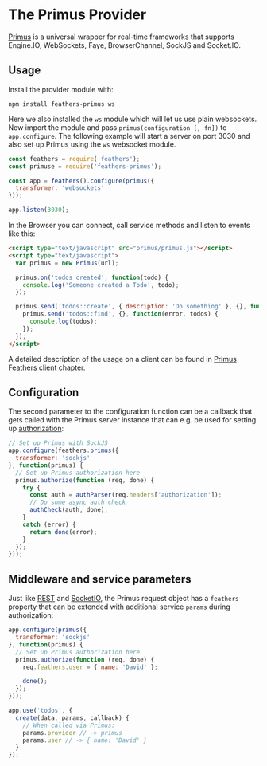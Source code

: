 # The Primus Provider

[Primus](https://github.com/primus/primus) is a universal wrapper for real-time frameworks that supports Engine.IO, WebSockets, Faye, BrowserChannel, SockJS and Socket.IO.

## Usage

Install the provider module with:

```
npm install feathers-primus ws
```

Here we also installed the `ws` module which will let us use plain websockets. Now import the module and pass `primus(configuration [, fn])` to `app.configure`. The following example will start a server on port 3030 and also set up Primus using the `ws` websocket module.

```js
const feathers = require('feathers');
const primuse = require('feathers-primus');

const app = feathers().configure(primus({
  transformer: 'websockets'
}));

app.listen(3030);
```

In the Browser you can connect, call service methods and listen to events like this:

```html
<script type="text/javascript" src="primus/primus.js"></script>
<script type="text/javascript">
  var primus = new Primus(url);

  primus.on('todos created', function(todo) {
    console.log('Someone created a Todo', todo);
  });

  primus.send('todos::create', { description: 'Do something' }, {}, function() {
    primus.send('todos::find', {}, function(error, todos) {
      console.log(todos);
    });
  });
</script>
```

A detailed description of the usage on a client can be found in [Primus Feathers client](../clients/primus.md) chapter.

## Configuration

The second parameter to the configuration function can be a callback that gets called with the Primus server instance that can e.g. be used for setting up [authorization](https://github.com/primus/primus#authorization):

```js
// Set up Primus with SockJS
app.configure(feathers.primus({
  transformer: 'sockjs'
}, function(primus) {
  // Set up Primus authorization here
  primus.authorize(function (req, done) {
    try { 
      const auth = authParser(req.headers['authorization']);
      // Do some async auth check
      authCheck(auth, done);
    }
    catch (error) {
      return done(error);
    }
  });
}));
```

## Middleware and service parameters

Just like [REST](../rest/readme.md) and [SocketIO](socket-io.md), the Primus request object has a `feathers` property that can be extended with additional service `params` during authorization:

```js
app.configure(primus({
  transformer: 'sockjs'
}, function(primus) {
  // Set up Primus authorization here
  primus.authorize(function (req, done) {
    req.feathers.user = { name: 'David' };

    done();
  });
}));

app.use('todos', {
  create(data, params, callback) {
    // When called via Primus:
    params.provider // -> primus
    params.user // -> { name: 'David' }
  }
});
```
